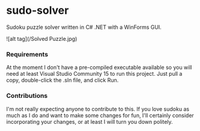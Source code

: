 # sudo-solver
Sudoku puzzle solver written in C# .NET with a WinForms GUI.

![alt tag](/Solved Puzzle.jpg)

### Requirements

At the moment I don't have a pre-compiled executable available so you will need at least Visual Studio Community 15 to run this project. Just pull a copy, double-click the .sln file, and click Run.

### Contributions

I'm not really expecting anyone to contribute to this. If you love sudoku as much as I do and want to make some changes for fun, I'll certainly consider incorporating your changes, or at least I will turn you down politely.
